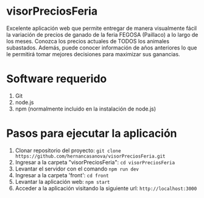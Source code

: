 # visorPreciosFeria
Excelente aplicación web que permite entregar de manera visualmente fácil la variación de precios de ganado de la feria FEGOSA (Paillaco) a lo largo de los meses.
Conozca los precios actuales de TODOS los animales subastados. Además, puede conocer información de años anteriores lo que le permitirá tomar mejores decisiones para maximizar sus ganancias.

# Software requerido

1. Git
2. node.js
3. npm (normalmente incluido en la instalación de node.js)

# Pasos para ejecutar la aplicación

1.  Clonar repositorio del proyecto: `git clone https://github.com/hernancasanova/visorPreciosFeria.git`
2.  Ingresar a la carpeta "visorPreciosFeria": `cd visorPreciosFeria`
3.  Levantar el servidor con el comando `npm run dev`
4.  Ingresar a la carpeta 'front': `cd front`
5.  Levantar la aplicación web: `npm start`
6.  Acceder a la aplicación visitando la siguiente url: `http://localhost:3000`

